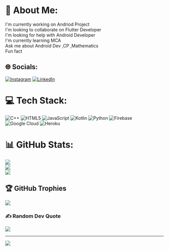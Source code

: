 # 💫 About Me:
I'm currently working on Andriod Project<br>I'm looking to collaborate on Flutter Developer<br>I'm looking for help with Android Developer<br>I'm currently learning MCA<br>Ask me about Android Dev ,CP ,Mathematics<br>Fun fact


## 🌐 Socials:
[![Instagram](https://img.shields.io/badge/Instagram-%23E4405F.svg?logo=Instagram&logoColor=white)](https://instagram.com/narayan.aditya21) [![LinkedIn](https://img.shields.io/badge/LinkedIn-%230077B5.svg?logo=linkedin&logoColor=white)](https://linkedin.com/in/https://www.linkedin.com/in/narayanaditya21) 

# 💻 Tech Stack:
![C++](https://img.shields.io/badge/c++-%2300599C.svg?style=flat&logo=c%2B%2B&logoColor=white) ![HTML5](https://img.shields.io/badge/html5-%23E34F26.svg?style=flat&logo=html5&logoColor=white) ![JavaScript](https://img.shields.io/badge/javascript-%23323330.svg?style=flat&logo=javascript&logoColor=%23F7DF1E) ![Kotlin](https://img.shields.io/badge/kotlin-%230095D5.svg?style=flat&logo=kotlin&logoColor=white) ![Python](https://img.shields.io/badge/python-3670A0?style=flat&logo=python&logoColor=ffdd54) ![Firebase](https://img.shields.io/badge/firebase-%23039BE5.svg?style=flat&logo=firebase) ![Google Cloud](https://img.shields.io/badge/Google%20Cloud-%234285F4.svg?style=flat&logo=google-cloud&logoColor=white) ![Heroku](https://img.shields.io/badge/heroku-%23430098.svg?style=flat&logo=heroku&logoColor=white)
# 📊 GitHub Stats:
![](https://github-readme-stats.vercel.app/api?username=Narayan-Aditya&theme=onedark&hide_border=false&include_all_commits=true&count_private=true)<br/>
![](https://github-readme-streak-stats.herokuapp.com/?user=Narayan-Aditya&theme=onedark&hide_border=false)<br/>
![](https://github-readme-stats.vercel.app/api/top-langs/?username=Narayan-Aditya&theme=onedark&hide_border=false&include_all_commits=true&count_private=true&layout=compact)

## 🏆 GitHub Trophies
![](https://github-profile-trophy.vercel.app/?username=Narayan-Aditya&theme=radical&no-frame=false&no-bg=true&margin-w=4)

### ✍️ Random Dev Quote
![](https://quotes-github-readme.vercel.app/api?type=horizontal&theme=tokyonight)


<!-- ### 😂 Random Dev Meme
<img src="https://imgflip.com/ai-meme" style= "width: auto;" /> -->

---
[![](https://visitcount.itsvg.in/api?id=Narayan-Aditya&icon=9&color=1)](https://visitcount.itsvg.in)

<!-- Proudly created with GPRM ( https://gprm.itsvg.in ) -->
